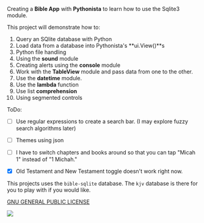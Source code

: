 Creating a **Bible App** with **Pythonista** to learn how to use the Sqlite3 module.

This project will demonstrate how to:

1. Query an SQlite database with Python
2. Load data from a database into Pythonista's **ui.View()**s
3. Python file handling
4. Using the **sound** module
5. Creating alerts using the **console** module
6. Work with the **TableView** module and pass data from one to the other.
7. Use the **datetime** module.
8. Use the **lambda** function
9. Use list **comprehension**
10. Using segmented controls

ToDo:
- [ ] Use regular expressions to create a search bar. (I may explore fuzzy search algorithms later)
- [ ] Themes using json
- [ ] I have to switch chapters and books around so that you can tap "Micah 1" instead of "1 Michah."
- [x] Old Testament and New Testament toggle doesn't work right now.


This projects uses the `bible-sqlite` database. The `kjv` database is there for you to play with if you would like.

[GNU GENERAL PUBLIC LICENSE](http://choosealicense.com/licenses/gpl-3.0/)

![](https://github.com/TutorialDoctor/Pythonista-Projects/blob/master/Projects/Apps/Basic%20Bible/screen.png?raw=true)


